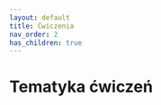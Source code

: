 ```yaml
---
layout: default
title: Ćwiczenia
nav_order: 2
has_children: true
---
```


Tematyka ćwiczeń
================
